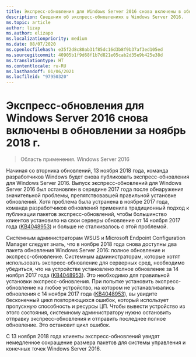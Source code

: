 ```yaml
---
title: Экспресс-обновления для Windows Server 2016 снова включены в обновлении за ноябрь 2018 г.
description: Сведения об экспресс-обновлениях в Windows Server 2016.
ms.topic: article
author: lizap
ms.author: elizapo
ms.localizationpriority: medium
ms.date: 08/07/2020
ms.openlocfilehash: e35f2d8c80ab31f85dc16d3b8f9b37af3ed105ed
ms.sourcegitcommit: 40905b1f9d68f1b7d821e05cab2d35e9b425e38d
ms.translationtype: HT
ms.contentlocale: ru-RU
ms.lasthandoff: 01/06/2021
ms.locfileid: "97950320"
---
```

# <a name="express-updates-for-windows-server-2016-re-enabled-for-november-2018-update"></a>Экспресс-обновления для Windows Server 2016 снова включены в обновлении за ноябрь 2018 г.

> Область применения. Windows Server 2016

Начиная со вторника обновлений, 13 ноября 2018 года, команда разработчиков Windows будет снова публиковать экспресс-обновления для Windows Server 2016. Выпуск экспресс-обновлений для Windows Server 2016 был остановлен в середине 2017 года после обнаружения значительной проблемы, препятствовавшей правильной установке обновлений. Хотя проблема была устранена в ноябре 2017 года, команда разработчиков обновлений применила традиционный подход к публикации пакетов экспресс-обновлений, чтобы большинство клиентов установило на свои серверы обновление от 14 ноября 2017 года ([KB4048953](https://support.microsoft.com/help/4048953/windows-10-update-kb4048953)) и больше не сталкивалось с этой проблемой.

Системным администраторам WSUS и Microsoft Endpoint Configuration Manager следует знать, что в ноябре 2018 года снова доступны два пакета обновления Windows Server 2016: полное обновление и экспресс-обновление. Системным администраторам, которые хотят использовать экспресс-обновление для серверных сред, необходимо убедиться, что на устройстве установлено полное обновление за 14 ноября 2017 года ([KB4048953](https://support.microsoft.com/help/4048953/windows-10-update-kb4048953)). Это необходимо для правильной установки экспресс-обновления. При попытке установить экспресс-обновление на любое устройство, на котором не устанавливались обновления с 14 ноября 2017 года ([KB4048953](https://support.microsoft.com/help/4048953/windows-10-update-kb4048953)), вы увидите бесконечный цикл повторяющихся ошибок, который использует пропускную способность и ресурсы ЦП.  Чтобы вывести устройство из этого состояния, системному администратору нужно остановить отправку экспресс-обновления и отправить последнее полное обновление. Это остановит цикл ошибок.

С 13 ноября 2018 года клиенты экспресс-обновлений увидят немедленное сокращение размера пакетов для системы управления и конечных точек Windows Server 2016.
